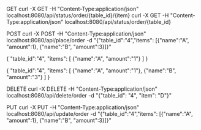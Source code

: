 GET
curl -X GET -H "Content-Type:application/json" localhost:8080/api/status/order/{table_id}/{item}
curl -X GET -H "Content-Type:application/json" localhost:8080/api/status/order/{table_id}

POST
curl -X POST -H "Content-Type:application/json" localhost:8080/api/place/order -d "{\"table_id\":\"4\",\"items\": [{\"name\":\"A\", \"amount\":1}, {\"name\":\"B\", \"amount\":3}]}"

{
	"table_id":"4",
	"items": [
		{"name":"A", "amount":"1"}
	]
}

{
	"table_id":"4",
	"items": [
		{"name":"A", "amount":"1"},
		{"name":"B", "amount":"3"}
	]
}

DELETE
curl -X DELETE -H "Content-Type:application/json" localhost:8080/api/delete/order -d "{\"table_id\": \"4\", \"item\": \"D\"}"

PUT
curl -X PUT -H "Content-Type:application/json" localhost:8080/api/update/order -d "{\"table_id\":\"4\",\"items\": [{\"name\":\"A\", \"amount\":1}, {\"name\":\"B\", \"amount\":3}]}"